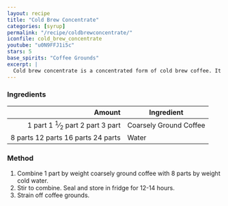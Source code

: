 ```yaml
---
layout: recipe
title: "Cold Brew Concentrate"
categories: [syrup]
permalink: "/recipe/coldbrewconcentrate/"
iconfile: cold_brew_concentrate
youtube: "u0N9FFJ1i5c"
stars: 5
base_spirits: "Coffee Grounds"
excerpt: |
  Cold brew concentrate is a concentrated form of cold brew coffee. It is made by steeping coarsely ground coffee beans in cold water for an extended period, typically 12-24 hours. The resulting concentrate is much stronger and more caffeinated than regular cold brew or drip coffee.
---
```


### Ingredients

|  Amount | Ingredient             |
| ------: | ---------------------- |
|  <span class="onex active">1 part </span> <span class="onehalfx">1 <sup>1</sup>&frasl;<sub>2</sub> part </span> <span class="twox">2 part </span> <span class="threex">3 part </span>| Coarsely Ground Coffee |
| <span class="onex active">8 parts </span> <span class="onehalfx">12 parts </span> <span class="twox">16 parts </span> <span class="threex">24 parts </span>| Water                  |

### Method

1. Combine 1 part by weight coarsely ground coffee with 8 parts by weight cold water.
2. Stir to combine. Seal and store in fridge for 12-14 hours.
3. Strain off coffee grounds.

    
<script type="application/ld+json">
{
  "@context": "https://schema.org",
  "@type": "Recipe",
  "author": {
    "@type": "Person",
    "name": "{{ page.author }}"
    },
  "image": "{%- for page in page.categories limit: 1 %}{% assign cat = site.data.categories | where: "slug", page | first %}{{ site.url }}{{ site.baseurl}}/assets/images/category_{{cat.slug}}.svg{% endfor -%}",
  "description": "{{ page.excerpt | strip_html | replace: '"', "'" }}",
  "recipeIngredient": [
  " 1 part Coarsely Ground Coffee",
  "8 parts Water "
    ],
  "name": "{{ page.title }}",
  "recipeInstructions": [

    ],
  "recipeYield": "1 cocktail",
  "recipeCategory": "cocktail",
  {% if page.stars and site.data.ratings[page.iconfile].ratings -%}"aggregateRating": {
   "@type": "AggregateRating",
   "ratingValue": "{%- include stars_metadata.html %}",
   "bestRating": "5",
   "reviewCount": "2"},{%- endif %}
  "recipeCuisine": "global",
  "prepTime": "PT20M",
  "cookTime": "PT15S",
  "keywords": "{{ page.title }}, cocktail, {{ page.eras }}, {%- include category_metadata.html -%}, {%- include spirits_metadata.html -%}"
}
</script>

    